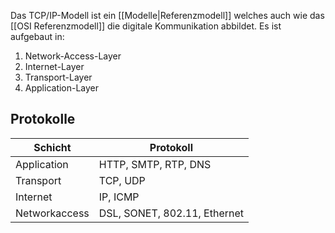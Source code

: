 Das TCP/IP-Modell ist ein [[Modelle|Referenzmodell]] welches auch wie das [[OSI Referenzmodell]] die digitale Kommunikation abbildet.
Es ist aufgebaut in:
1. Network-Access-Layer
2. Internet-Layer
3. Transport-Layer
4. Application-Layer

## Protokolle

| Schicht       | Protokoll                    |
| ------------- | ---------------------------- |
| Application   | HTTP, SMTP, RTP, DNS         |
| Transport     | TCP, UDP                     |
| Internet      | IP, ICMP                     |
| Networkaccess | DSL, SONET, 802.11, Ethernet |

